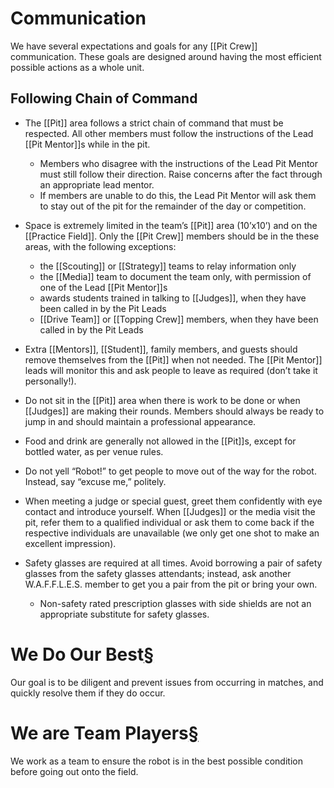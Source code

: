 # Communication

We have several expectations and goals for any [[Pit Crew]] communication. These goals are designed around having the most efficient possible actions as a whole unit.

## Following Chain of Command

- The [[Pit]] area follows a strict chain of command that must be respected. All other members must follow the instructions of the Lead [[Pit Mentor]]s while in the pit.
	- Members who disagree with the instructions of the Lead Pit Mentor must still follow their direction. Raise concerns after the fact through an appropriate lead mentor.
	- If members are unable to do this, the Lead Pit Mentor will ask them to stay out of the pit for the remainder of the day or competition.
- Space is extremely limited in the team’s [[Pit]] area (10’x10’) and on the [[Practice Field]]. Only the [[Pit Crew]] members should be in the these areas, with the following exceptions:
	- the [[Scouting]] or [[Strategy]] teams to relay information only
	- the [[Media]] team to document the team only, with permission of one of the Lead [[Pit Mentor]]s
	- awards students trained in talking to [[Judges]], when they have been called in by the Pit Leads
	- [[Drive Team]] or [[Topping Crew]] members, when they have been called in by the Pit Leads
- Extra [[Mentors]], [[Student]], family members, and guests should remove themselves from the [[Pit]] when not needed. The [[Pit Mentor]] leads will monitor this and ask people to leave as required (don’t take it personally!).
- Do not sit in the [[Pit]] area when there is work to be done or when [[Judges]] are making their rounds. Members should always be ready to jump in and should maintain a professional appearance.
- Food and drink are generally not allowed in the [[Pit]]s, except for bottled water, as per venue rules.
- Do not yell “Robot!” to get people to move out of the way for the robot. Instead, say “excuse me,” politely.
- When meeting a judge or special guest, greet them confidently with eye contact and introduce yourself. When [[Judges]] or the media visit the pit, refer them to a qualified individual or ask them to come back if the respective individuals are unavailable (we only get one shot to make an excellent impression).

- Safety glasses are required at all times. Avoid borrowing a pair of safety glasses from the safety glasses attendants; instead, ask another W.A.F.F.L.E.S. member to get you a pair from the pit or bring your own.
	- Non-safety rated prescription glasses with side shields are not an appropriate substitute for safety glasses.

# We Do Our Best[§](https://wiki.wafflesrobotics.com/Drive-Team-Philosophy#we-do-our-best)

Our goal is to be diligent and prevent issues from occurring in matches, and quickly resolve them if they do occur.

# We are Team Players[§](https://wiki.wafflesrobotics.com/Drive-Team-Philosophy#we-are-team-players)

We work as a team to ensure the robot is in the best possible condition before going out onto the field.